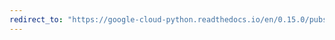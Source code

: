 ```yaml
---
redirect_to: "https://google-cloud-python.readthedocs.io/en/0.15.0/pubsub-subscription.html"
---
```

